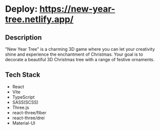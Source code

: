 # Deploy: https://new-year-tree.netlify.app/

## Description

"New Year Tree" is a charming 3D game where you can let your creativity shine and experience the enchantment of Christmas. Your goal is to decorate a beautiful 3D Christmas tree with a range of festive ornaments.

## Tech Stack

- React
- Vite
- TypeScript
- SASS(SCSS)
- Three.js
- react-three/fiber
- react-three/drei
- Material-UI

